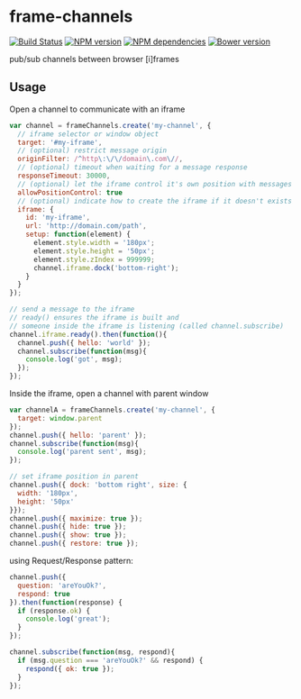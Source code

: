 frame-channels
==============
[![Build Status](https://secure.travis-ci.org/benjamine/frame-channels.png)](http://travis-ci.org/benjamine/frame-channels)
[![NPM version](https://badge.fury.io/js/frame-channels.png)](http://badge.fury.io/js/frame-channels)
[![NPM dependencies](https://david-dm.org/benjamine/frame-channels.png)](https://david-dm.org/benjamine/frame-channels)
[![Bower version](https://badge.fury.io/bo/frame-channels.png)](http://badge.fury.io/bo/frame-channels)

pub/sub channels between browser [i]frames

Usage
------

Open a channel to communicate with an iframe

``` js
var channel = frameChannels.create('my-channel', {
  // iframe selector or window object
  target: '#my-iframe',
  // (optional) restrict message origin
  originFilter: /^http\:\/\/domain\.com\//,
  // (optional) timeout when waiting for a message response
  responseTimeout: 30000,
  // (optional) let the iframe control it's own position with messages
  allowPositionControl: true
  // (optional) indicate how to create the iframe if it doesn't exists
  iframe: {
    id: 'my-iframe',
    url: 'http://domain.com/path',
    setup: function(element) {
      element.style.width = '180px';
      element.style.height = '50px';
      element.style.zIndex = 999999;
      channel.iframe.dock('bottom-right');
    }
  }
});

// send a message to the iframe
// ready() ensures the iframe is built and
// someone inside the iframe is listening (called channel.subscribe)
channel.iframe.ready().then(function(){
  channel.push({ hello: 'world' });
  channel.subscribe(function(msg){
    console.log('got', msg);
  });
});
```

Inside the iframe, open a channel with parent window

``` js
var channelA = frameChannels.create('my-channel', {
  target: window.parent
});
channel.push({ hello: 'parent' });
channel.subscribe(function(msg){
  console.log('parent sent', msg);
});

// set iframe position in parent
channel.push({ dock: 'bottom right', size: {
  width: '180px',
  height: '50px'
}});
channel.push({ maximize: true });
channel.push({ hide: true });
channel.push({ show: true });
channel.push({ restore: true });
```

using Request/Response pattern:

``` js
channel.push({
  question: 'areYouOk?',
  respond: true
}).then(function(response) {
  if (response.ok) {
    console.log('great');
  }
});
```

``` js
channel.subscribe(function(msg, respond){
  if (msg.question === 'areYouOk?' && respond) {
    respond({ ok: true });
  }
});
```
